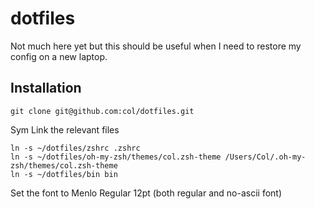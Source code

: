 dotfiles
========

Not much here yet but this should be useful when I need to restore my config on a new laptop.

## Installation

```
git clone git@github.com:col/dotfiles.git
```

Sym Link the relevant files

```
ln -s ~/dotfiles/zshrc .zshrc
ln -s ~/dotfiles/oh-my-zsh/themes/col.zsh-theme /Users/Col/.oh-my-zsh/themes/col.zsh-theme
ln -s ~/dotfiles/bin bin
```

Set the font to Menlo Regular 12pt (both regular and no-ascii font)

